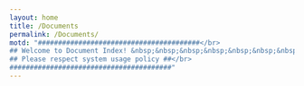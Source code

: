 ```yaml
---
layout: home
title: /Documents
permalink: /Documents/
motd: "########################################</br>
## Welcome to Document Index! &nbsp;&nbsp;&nbsp;&nbsp;&nbsp;&nbsp;&nbsp;&nbsp;##</br>
## Please respect system usage policy ##</br>
########################################"
---
```


